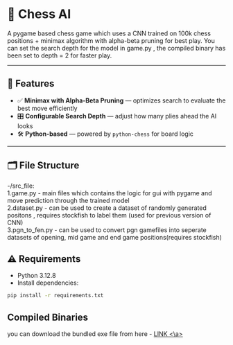 # 🤖 Chess AI

A pygame based chess game which uses a CNN trained on 100k chess positions + minimax algorithm with alpha-beta pruning for best play.
You can set the search depth for the model in game.py , the compiled binary has been set to depth = 2 for faster play.

---

## 🎯 Features

- ✅ **Minimax with Alpha‑Beta Pruning** — optimizes search to evaluate the best move efficiently  
- 🎛️ **Configurable Search Depth** — adjust how many plies ahead the AI looks   
- 🛠️ **Python-based** — powered by `python-chess` for board logic  

---

## 🗂️ File Structure
-/src_file:<br>
   1.game.py - main files which contains the logic for gui with pygame and move prediction through the trained model<br>
   2.dataset.py - can be used to create a dataset of randomly generated positons , requires stockfish to label them (used for previous version of CNN)<br>
   3.pgn_to_fen.py - can be used to convert pgn gamefiles into seperate datasets of opening, mid game and end game positions(requires stockfish)<br>

## ⚠️ Requirements

- Python 3.12.8  
- Install dependencies:
```bash
pip install -r requirements.txt
```
## Compiled Binaries
  you can download the bundled exe file from here  - <a href ='https://drive.google.com/file/d/1ZTZupO2g8Ky8WV6ZRV1M-iiPw8qtlPdc/view?usp=drive_link'> LINK <\a>
